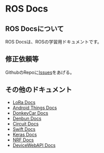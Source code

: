 # ROS Docs

## ROS Docsについて

ROS Docsは、ROSの学習用ドキュメントです。

## 修正依頼等

GithubのRepoに[Issues](https://github.com/FaBoPlatform/DenbunDocs/issues)をあげる。

## その他のドキュメント
- [LoRa Docs](https://faboplatform.github.io/LoRaDocs/)
- [Android Things Docs](https://faboplatform.github.io/AndroidThingsDocs/)
- [DonkeyCar Docs](https://faboplatform.github.io/DonkeyDocs/)
- [Denbun Docs](https://faboplatform.github.io/DenbunDocs/)
- [Circuit Docs](https://faboplatform.github.io/CircuitDocs/)
- [Swift Docs](https://faboplatform.github.io/SwiftDocs/)
- [Keras Docs](https://faboplatform.github.io/KerasDocs/)
- [NRF Docs](https://faboplatform.github.io/NRFDocs/)
- [DeviceWebAPI Docs](https://faboplatform.github.io/DeviceWevAPIDocs/)